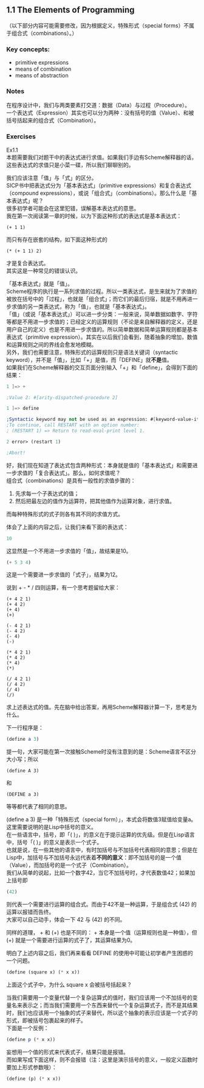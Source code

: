 ## 1.1 The Elements of Programming

（以下部分内容可能需要修改，因为根据定义，特殊形式（special forms）不属于组合式（combinations）。）

### Key concepts:
- primitive expressions
- means of combination
- means of abstraction

### Notes 
在程序设计中，我们与两类要素打交道：数据（Data）与过程（Procedure）。  
一个表达式（Expression）其实也可以分为两种：没有括号的值（Value）、和被括号括起来的组合式（Combination）。  

### Exercises
Ex1.1  
本题需要我们对题干中的表达式进行求值。如果我们手边有Scheme解释器的话，这些表达式的求值只是小菜一碟，所以我们聊聊别的。  

我们应该注意「值」与「式」的区分。  
SICP书中把表达式分为「基本表达式」（primitive expressions）和复合表达式（compound expressions），或说「组合式」（combinations）。那么什么是「基本表达式」呢？  
很多初学者可能会在这里犯错，误解基本表达式的意思。  
我在第一次阅读第一章的时候，以为下面这种形式的表达式是基本表达式：
```
(+ 1 1)
```
而只有存在嵌套的结构，如下面这种形式的
```
(* (+ 1 1) 2)
```
才是复合表达式。  
其实这是一种常见的错误认识。  
  
「基本表达式」就是「值」。  
Scheme程序的执行是一系列求值的过程。所以一类表达式，是生来就为了求值的被放在括号中的「过程」，也就是「组合式」；而它们的最后归宿，就是不用再进一步求值的另一类表达式，称为「值」，也就是「基本表达式」。  
「值」（或说「基本表达式」）可以进一步分类：一般来说，简单数据如数字、字符等都是不用进一步求值的；已经定义的运算规则（不论是来自解释器的定义，还是用户自己的定义）也是不用进一步求值的。所以简单数据和简单运算规则都是基本表达式（primitive expression）。其实在以后我们会看到，随着抽象的增加，数值和运算规则之间的界线会愈发地模糊。  
另外，我们也需要注意，特殊形式的运算规则只是语法关键词（syntactic keyword），并不是「值」，比如「+」是值，而「DEFINE」就**不是**值。  
如果我们在Scheme解释器的交互页面分别输入「+」和「define」，会得到下面的结果：   
```scheme
1 ]=> +

;Value 2: #[arity-dispatched-procedure 2]

1 ]=> define

;Syntactic keyword may not be used as an expression: #[keyword-value-item 3]
;To continue, call RESTART with an option number:
; (RESTART 1) => Return to read-eval-print level 1.

2 error> (restart 1)

;Abort!
```

好，我们现在知道了表达式包含两种形式：本身就是值的「基本表达式」和需要进一步求值的「复合表达式」。那么，如何求值呢？  
组合式（combinations）是具有一般性的求值步骤的：  
1. 先求每一个子表达式的值；  
2. 然后把最左边的值作为运算符，把其他值作为运算对象，进行求值。  

而每种特殊形式的式子则各有其不同的求值方式。  


体会了上面的内容之后，让我们来看下面的表达式：  
```scheme
10
```  
这显然是一个不用进一步求值的「值」，故结果是10。  
```scheme
(+ 5 3 4) 
```
这是一个需要进一步求值的「式子」，结果为12。  

说到 + - * / 四则运算，有一个思考题留给大家：  

```
(+ 4 2 1)  
(+ 4 2)  
(+ 4)  
(+)  
  
(- 4 2 1)  
(- 4 2)  
(- 4)  
(-)  
  
(* 4 2 1)  
(* 4 2)  
(* 4)  
(*)  
  
(/ 4 2 1)  
(/ 4 2)  
(/ 4)  
(/)  
```
  
求上述表达式的值。先在脑中给出答案，再用Scheme解释器计算一下，思考是为什么。

下一行程序是：  
```scheme
(define a 3)
```  

提一句，大家可能在第一次接触Scheme时没有注意到的是：Scheme语言不区分大小写；所以  
```
(define A 3)
```
和
```
(DEFINE a 3)
```
等等都代表了相同的意思。  
  
(define a 3) 是一种「特殊形式（special form）」，本式会将数值3赋值给变量a。  
这里需要说明的是Lisp中括号的意义。  
在一些语言中，括号，即「( )」，的意义在于提示运算的优先级。但是在Lisp语言中，括号「( )」的意义是表示一个式子。  
也就是说，在一些其他的语言中，有时加括号与不加括号代表相同的意思；但是在Lisp中，加括号与不加括号永远代表着**不同的意义**：即不加括号的是一个值（Value），而加括号的是一个式子（Combination）。  
我们从简单的说起，比如一个数字42，当它不加括号时，才代表数值42；如果加上括号即  
```scheme
(42)
```
则代表一个需要进行运算的组合式。而由于42不是一种运算，于是组合式 (42) 的运算以报错而告终。  
大家可以自己动手，体会一下 42 与 (42) 的不同。  

同样的道理， + 和 (+) 也是不同的： + 本身是一个值（运算规则也是一种值），但 (+) 就是一个需要进行运算的式子了，其运算结果为0。  

明白了上述内容之后，我们再来看看 DEFINE 的使用中可能让初学者产生困惑的一个问题。  
```scheme
(define (square x) (* x x)) 
```
上面这个式子中，为什么 square x 会被括号括起来？  

当我们需要用一个变量代替一个复杂运算式的值时，我们应该用一个不加括号的变量名来表示之；而当我们需要用一个东西来替代一个复杂运算式子，而不是其结果时，我们也应该用一个抽象的式子来替代，所以这个抽象的表示应该是一个式子的形式，即被括号包裹起来的样子。  
下面是一个反例：  
```scheme
(define p (* x x))
```
妄想用一个值的形式来代表式子，结果只能是报错。  
而如果写成下面这样，则不会报错（注：这里是演示括号的意义，一般定义函数时要加上形式参数哦）：  
```scheme
(define (p) (* x x))
```  

